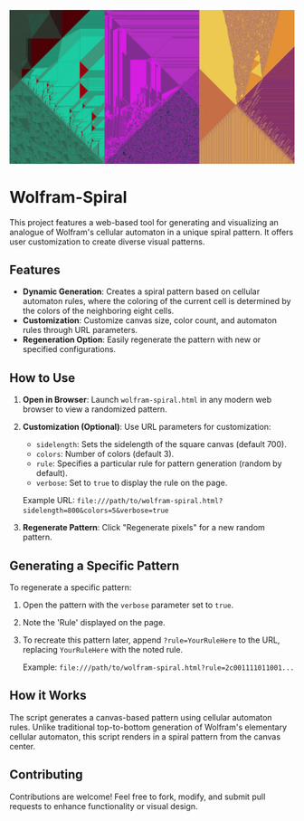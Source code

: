 ![Wolfram spirals](https://github.com/Ionosi/assets/blob/main/examples.jpg?raw=true)

# Wolfram-Spiral

This project features a web-based tool for generating and visualizing an analogue of Wolfram's cellular automaton in a unique spiral pattern. It offers user customization to create diverse visual patterns.

## Features

- **Dynamic Generation**: Creates a spiral pattern based on cellular automaton rules, where the coloring of the current cell is determined by the colors of the neighboring eight cells.
- **Customization**: Customize canvas size, color count, and automaton rules through URL parameters.
- **Regeneration Option**: Easily regenerate the pattern with new or specified configurations.

## How to Use

1. **Open in Browser**: Launch `wolfram-spiral.html` in any modern web browser to view a randomized pattern.
2. **Customization (Optional)**: Use URL parameters for customization:
   - `sidelength`: Sets the sidelength of the square canvas (default 700).
   - `colors`: Number of colors (default 3).
   - `rule`: Specifies a particular rule for pattern generation (random by default).
   - `verbose`: Set to `true` to display the rule on the page.

   Example URL: `file:///path/to/wolfram-spiral.html?sidelength=800&colors=5&verbose=true`

3. **Regenerate Pattern**: Click "Regenerate pixels" for a new random pattern.

## Generating a Specific Pattern

To regenerate a specific pattern:
1. Open the pattern with the `verbose` parameter set to `true`.
2. Note the 'Rule' displayed on the page.
3. To recreate this pattern later, append `?rule=YourRuleHere` to the URL, replacing `YourRuleHere` with the noted rule.

   Example: `file:///path/to/wolfram-spiral.html?rule=2c001111011001...`

## How it Works

The script generates a canvas-based pattern using cellular automaton rules. Unlike traditional top-to-bottom generation of Wolfram's elementary cellular automaton, this script renders in a spiral pattern from the canvas center.

## Contributing

Contributions are welcome! Feel free to fork, modify, and submit pull requests to enhance functionality or visual design.
